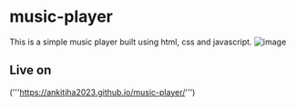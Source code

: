 # music-player
This is a simple music player built using html, css and javascript.
![image](https://github.com/ankitjhagithub21/Hacktoberfest23/assets/91364014/61e87a2e-9d3e-4dfe-9d15-61e122acfdc9)


## Live on
('''https://ankitjha2023.github.io/music-player/''')
